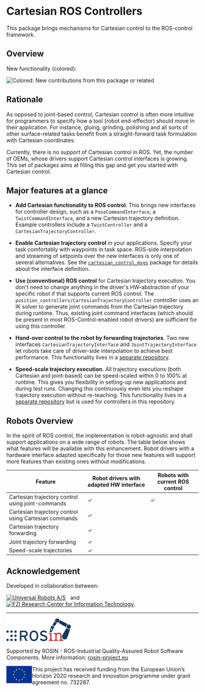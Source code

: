 # Cartesian ROS Controllers

This package brings mechanisms for Cartesian control to the ROS-control framework.

## Overview

New functionality (colored):

![Colored: New contributions from this package or related](ros_controllers_cartesian/doc/cartesian_ros_control.png)


## Rationale

As opposed to joint-based control, Cartesian control is often more intuitive for programmers to specify how a tool (robot end-effector) should move in their application.
For instance, gluing, grinding, polishing and all sorts of other surface-related tasks benefit from a straight-forward task formulation with Cartesian coordinates.

Currently, there is no support of Cartesian control in ROS. Yet, the number of OEMs, whose drivers support Cartesian control interfaces is growing.
This set of packages aims at filling this gap and get you started with Cartesian control.


## Major features at a glance
- **Add Cartesian functionality to ROS control**. This brings new interfaces for
  controller design, such as a ```PoseCommandInterface```, a ```TwistCommandInterface```, and a new Cartesian trajectory  definition. Example controllers include a ```TwistController``` and a ```CartesianTrajectoryController```.

- **Enable Cartesian trajectory control** in your applications. Specify your task comfortably with
  waypoints in task space. ROS-side interpolation and streaming of setpoints over the new interfaces
  is only one of several alternatives. See the
  [`cartesian_control_msgs`](https://github.com/UniversalRobots/Universal_Robots_ROS_cartesian_control_msgs)
  package for details about the interface definition.

- **Use (conventional) ROS control** for Cartesian trajectory execution. You don't need to change
  anything in the driver's HW-abstraction of your specific robot if that supports current ROS
  control. The `position_controllers/CartesianTrajectoryController` controller uses an IK solver to
  generate joint commands from the Cartesian trajectory during runtime. Thus, existing joint command
  interfaces (which should be present in most ROS-Control-enabled robot drivers) are sufficient for
  using this controller.

- **Hand-over control to the robot by forwarding trajectories**.
Two new interfaces ```CartesianTrajectoryInterface``` and ```JointTrajectoryInterface``` let robots
take care of driver-side interpolation to achieve best performance. This functionality lives in a
[separate repository](https://github.com/UniversalRobots/Universal_Robots_ROS_passthrough_controllers).

- **Speed-scale trajectory execution**. All trajectory executions (both Cartesian and joint-based) can be speed-scaled within 0 to 100% at runtime. This gives you flexibility in setting-up new applications and during test runs. Changing this continuously even lets you reshape trajectory execution without re-teaching. This functionality lives in a
[separate
repository](https://github.com/UniversalRobots/Universal_Robots_ROS_scaled_controllers) but is
used for controllers in this repository.


## Robots Overview
In the spirit of ROS control, the implementation is robot-agnostic and shall support applications on
a wide range of robots. The table below shows what features will be available with this enhancement.
Robot drivers with a hardware interface adapted specifically for those new features will support
more features than existing ones without modifications.

| Feature                                               | Robot drivers with adapted HW interface | Robots with current ROS control |
| --------                                              | --------                                | ---                             |
| Cartesian trajectory control using joint-commands     | &check;                                 | &check;                         |
| Cartesian trajectory control using Cartesian commands | &check;                                 |                                 |
| Cartesian trajectory forwarding                       | &check;                                 |                                 |
| Joint trajectory forwarding                           | &check;                                 |                                 |
| Speed-scale trajectories                              | &check;                                 |                                 |


## Acknowledgement
Developed in collaboration between:

[<img height="60" alt="Universal Robots A/S" src="ros_controllers_cartesian/doc/resources/ur_logo.jpg">](https://www.universal-robots.com/) &nbsp; and &nbsp;
[<img height="60" alt="FZI Research Center for Information Technology" src="ros_controllers_cartesian/doc/resources/fzi_logo.png">](https://www.fzi.de).

***
<!--
    ROSIN acknowledgement from the ROSIN press kit
    @ https://github.com/rosin-project/press_kit
-->

<a href="http://rosin-project.eu">
  <img src="https://raw.githubusercontent.com/rosin-project/press_kit/master/img/rosin_ack_logo_wide.png"
       alt="rosin_logo" height="60" >
</a>

Supported by ROSIN - ROS-Industrial Quality-Assured Robot Software Components.
More information: <a href="http://rosin-project.eu">rosin-project.eu</a>

<img src="https://raw.githubusercontent.com/rosin-project/press_kit/master/img/rosin_eu_flag.jpg"
     alt="eu_flag" height="45" align="left" >

This project has received funding from the European Union’s Horizon 2020
research and innovation programme under grant agreement no. 732287.
